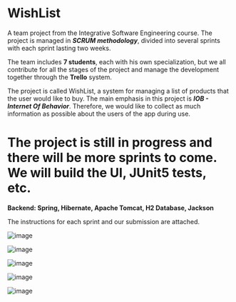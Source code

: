 # WishList
A team project from the Integrative Software Engineering course.
The project is managed in ***SCRUM methodology***, divided into several sprints with each sprint lasting two weeks.

The team includes **7 students**, each with his own specialization, but we all contribute for all the stages of the project and manage the development together through the **Trello** system.

The project is called WishList, a system for managing a list of products that the user would like to buy.
The main emphasis in this project is ***IOB - Internet Of Behavior***. Therefore, we would like to collect as much information as possible about the users of the app during use.

# **The project is still in progress** and there will be more sprints to come. We will build the UI, JUnit5 tests, etc.
**Backend: Spring, Hibernate, Apache Tomcat, H2 Database, Jackson**

The instructions for each sprint and our submission are attached.

![image](https://user-images.githubusercontent.com/68230416/165538714-77187b73-ea47-4745-ad85-87e1214610c8.png)

![image](https://user-images.githubusercontent.com/68230416/165539056-32c7bec6-bfcb-429b-904d-a615db90c107.png)

![image](https://user-images.githubusercontent.com/68230416/165539102-3b4f7d19-8044-4aee-9fa7-0a87de6b09aa.png)

![image](https://user-images.githubusercontent.com/68230416/165539136-8451e4f3-1c98-4971-9cb3-360aea5df253.png)

![image](https://user-images.githubusercontent.com/68230416/165539164-6a0e248c-7dc1-4616-b21f-7f3b156e2200.png)
